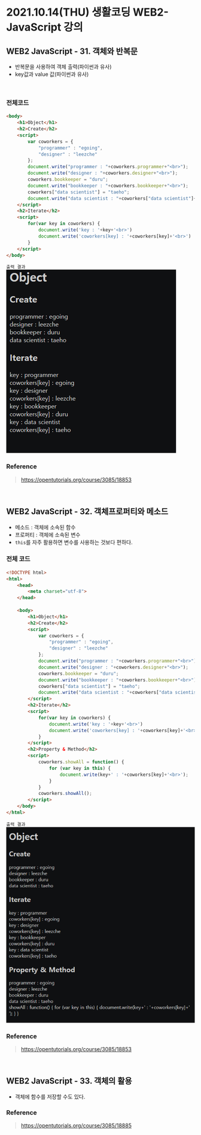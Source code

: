 # 2021.10.14(THU) 생활코딩 WEB2-JavaScript 강의

## WEB2 JavaScript - 31. 객체와 반복문

- 반복문을 사용하여 객체 출력(파이썬과 유사)
- key값과 value 값(파이썬과 유사)
<br>

### 전체코드
```HTML
<body>
    <h1>Object</h1>
    <h2>Create</h2>
    <script>
        var coworkers = {
            "programmer" : "egoing",
            "designer" : "leezche"
        };
        document.write("programmer : "+coworkers.programmer+"<br>");
        document.write("designer : "+coworkers.designer+"<br>");
        coworkers.bookkeeper = "duru";
        document.write("bookkeeper : "+coworkers.bookkeeper+"<br>");
        coworkers["data scientist"] = "taeho";
        document.write("data scientist : "+coworkers["data scientist"]+"<br>");
    </script>
    <h2>Iterate</h2>
    <script>
        for(var key in coworkers) {
            document.write('key : '+key+'<br>')
            document.write('coworkers[key] : '+coworkers[key]+'<br>')
        }
    </script>
</body>
```
`출력 결과`
![출력 결과](../img/WEB2-JavaScript_9_1.png)

### Reference
> https://opentutorials.org/course/3085/18853

<br>

## WEB2 JavaScript - 32. 객체프로퍼티와 메소드

- 메소드 : 객체에 소속된 함수
- 프로퍼티 : 객체에 소속된 변수
- `this`를 자주 활용하면 변수를 사용하는 것보다 편하다.

### 전체 코드
```HTML
<!DOCTYPE html>
<html>
    <head>
        <meta charset="utf-8">
    </head>

    <body>
        <h1>Object</h1>
        <h2>Create</h2>
        <script>
            var coworkers = {
                "programmer" : "egoing",
                "designer" : "leezche"
            };
            document.write("programmer : "+coworkers.programmer+"<br>");
            document.write("designer : "+coworkers.designer+"<br>");
            coworkers.bookkeeper = "duru";
            document.write("bookkeeper : "+coworkers.bookkeeper+"<br>");
            coworkers["data scientist"] = "taeho";
            document.write("data scientist : "+coworkers["data scientist"]+"<br>");
        </script>
        <h2>Iterate</h2>
        <script>
            for(var key in coworkers) {
                document.write('key : '+key+'<br>')
                document.write('coworkers[key] : '+coworkers[key]+'<br>')
            }
        </script>
        <h2>Property & Method</h2>
        <script>
            coworkers.showAll = function() {
                for (var key in this) {
                    document.write(key+' : '+coworkers[key]+'<br>');
                }
            }
            coworkers.showAll();
        </script>
    </body>
</html>
```
`출력 결과`
![출력 결과](../img/WEB2-JavaScript_9_2.png)

### Reference
> https://opentutorials.org/course/3085/18853

<br>

## WEB2 JavaScript - 33. 객체의 활용

- 객체에 함수를 저장할 수도 있다.

### Reference
> https://opentutorials.org/course/3085/18885